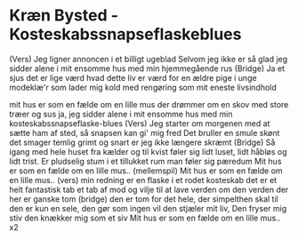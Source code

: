 # Kræn Bysted - Kosteskabssnapseflaskeblues


(Vers) Jeg ligner annoncen i et billigt ugeblad
Selvom jeg ikke er så glad
jeg sidder alene i mit ensomme hus
med min hjemmegående rus
(Bridge) Ja et sjus det er lige værd hvad dette liv er værd
for en ældre pige i unge modeklæ'r
som lader mig kold med rengøring
som mit eneste livsindhold

mit hus er som en fælde om en lille mus
der drømmer om en skov
med store træer og sus
ja, jeg sidder alene i mit ensomme hus
med min kosteskabssnapseflaske-blues
(Vers) Jeg starter om morgenen med at sætte ham af sted,
så snapsen kan gi' mig fred
Det bruller en smule skønt det smager temlig grimt
og snart er jeg ikke længere skræmt
(Bridge) Så igang med hele huset fra kælder og til kvist
føler sig lidt luset, lidt håbløs og lidt trist.
Er pludselig stum i et tillukket rum
man føler sig pæredum
Mit hus er som en fælde om en lille mus..
(mellemspil)
Mit hus er som en fælde om en lille mus..
(vers) min redning er en flaske i et rodet kosteskab
det er et helt fantastisk tab
et tab af mod og vilje til at lave verden om
den verden der her er ganske tom
(bridge) den er tom for det hele, der simpelthen skal til
den er kun en sele, den gør som ingen vil
den stjæler mit liv, Den fryser mig stiv
den knækker mig som et siv
Mit hus er som en fælde om en lille mus.. x2


